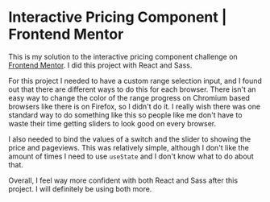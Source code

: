 # Interactive Pricing Component | Frontend Mentor

This is my solution to the interactive pricing component challenge on [Frontend Mentor](https://frontendmentor.io). I did this project with React and Sass.

For this project I needed to have a custom range selection input, and I found out that there are different ways to do this for each browser. There isn't an easy way to change the color of the range progress on Chromium based browsers like there is on Firefox, so I didn't do it. I really wish there was one standard way to do something like this so people like me don't have to waste their time getting sliders to look good on every browser.

I also needed to bind the values of a switch and the slider to showing the price and pageviews. This was relatively simple, although I don't like the amount of times I need to use `useState` and I don't know what to do about that.

Overall, I feel way more confident with both React and Sass after this project. I will definitely be using both more.
